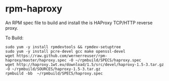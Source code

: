 rpm-haproxy
===========

An RPM spec file to build and install the is HAProxy TCP/HTTP reverse proxy.

To Build:

    sudo yum -y install rpmdevtools && rpmdev-setuptree
    sudo yum -y install pcre-devel gcc make openssl-devel
    wget https://raw.github.com/wernerreuser/rpm-haproxy/master/haproxy.spec -O ~/rpmbuild/SPECS/haproxy.spec
    wget http://haproxy.1wt.eu/download/1.5/src/devel/haproxy-1.5-3.tar.gz -O ~/rpmbuild/SOURCES/haproxy-1.5-3.tar.gz
    rpmbuild -bb  ~/rpmbuild/SPECS/haproxy.spec
